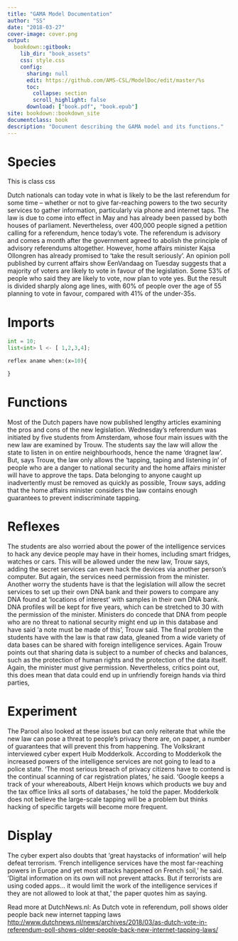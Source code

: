 ```yaml
---
title: "GAMA Model Documentation"
author: "SS"
date: "2018-03-27"
cover-image: cover.png
output:
  bookdown::gitbook:
    lib_dir: "book_assets"
    css: style.css
    config:
      sharing: null
      edit: https://github.com/AMS-CSL/ModelDoc/edit/master/%s
      toc:
        collapse: section
        scroll_highlight: false
      download: ["book.pdf", "book.epub"]
site: bookdown::bookdown_site
documentclass: book
description: "Document describing the GAMA model and its functions."
---
```




# Species

<blockqoute id=bq_warn> This is class css </blockqoute>



Dutch nationals can today vote in what is likely to be the last referendum for some time – whether or not to give far-reaching powers to the two security services to gather information, particularly via phone and internet taps. The law is due to come into effect in May and has already been passed by both houses of parliament. Nevertheless, over 400,000 people signed a petition calling for a referendum, hence today’s vote. The referendum is advisory and comes a month after the government agreed to abolish the principle of advisory referendums altogether. However, home affairs minister Kajsa Ollongren has already promised to ‘take the result seriously’. An opinion poll published by current affairs show EenVandaag on Tuesday suggests that a majority of voters are likely to vote in favour of the legislation. Some 53% of people who said they are likely to vote, now plan to vote yes. But the result is divided sharply along age lines, with 60% of people over the age of 55 planning to vote in favour, compared with 41% of the under-35s. 

# Imports


```python
int = 10;
list<int> l <- [ 1,2,3,4];

reflex aname when:(x=10){

}
```


# Functions 



Most of the Dutch papers have now published lengthy articles examining the pros and cons of the new legislation. Wednesday’s referendum was initiated by five students from Amsterdam, whose four main issues with the new law are examined by Trouw. The students say the law will allow the state to listen in on entire neighbourhoods, hence the name ‘dragnet law’. But, says Trouw, the law only allows the ‘tapping, taping and listening in’ of people who are a danger to national security and the home affairs minister will have to approve the taps. Data belonging to anyone caught up inadvertently must be removed as quickly as possible, Trouw says, adding that the home affairs minister considers the law contains enough guarantees to prevent indiscriminate tapping. 

# Reflexes 

The students are also worried about the power of the intelligence services to hack any device people may have in their homes, including smart fridges, watches or cars. This will be allowed under the new law, Trouw says, adding the secret services can even hack the devices via another person’s computer. But again, the services need permission from the minister. Another worry the students have is that the legislation will allow the secret services to set up their own DNA bank and their powers to compare any DNA found at ‘locations of interest’ with samples in their own DNA bank. DNA profiles will be kept for five years, which can be stretched to 30 with the permission of the minister. Ministers do concede that DNA from people who are no threat to national security might end up in this database and have said ‘a note must be made of this’, Trouw said. The final problem the students have with the law is that raw data,  gleaned from a wide variety of data bases can be shared with foreign intelligence services. Again Trouw points out that sharing data is subject to a number of checks and balances, such as the protection of human rights and the protection of the data itself. Again, the minister must give permission. Nevertheless, critics point out, this does mean that data could end up in unfriendly foreign hands via third parties, 

# Experiment 

The Parool  also looked at these issues but can only reiterate that while the new law can pose a threat to people’s privacy there are, on paper, a number of guarantees that will prevent this from happening. The Volkskrant interviewed cyber expert Huib Modderkolk. According to Modderkolk the increased powers of the intelligence services are not going to lead to a police state. ‘The most serious breach of privacy citizens have to contend is the continual scanning of car registration plates,’ he said. ‘Google keeps a track of your whereabouts, Albert Heijn knows which products we buy and the tax office links all sorts of databases,’ he told the paper. Modderkolk does not believe the large-scale tapping will be a problem but thinks hacking of specific targets will become more frequent. 

# Display

The cyber expert also doubts that ‘great haystacks of information’ will help defeat terrorism. ‘French intelligence services have the most far-reaching powers in Europe and yet most attacks happened on French soil,’ he said. ‘Digital information on its own will not prevent attacks. But if terrorists are using coded apps… it would limit the work of the intelligence services if they are not allowed to look at that,’ the paper quotes him as saying.

Read more at DutchNews.nl: As Dutch vote in referendum, poll shows older people back new internet tapping laws http://www.dutchnews.nl/news/archives/2018/03/as-dutch-vote-in-referendum-poll-shows-older-people-back-new-internet-tapping-laws/

<!--chapter:end:index.Rmd-->

